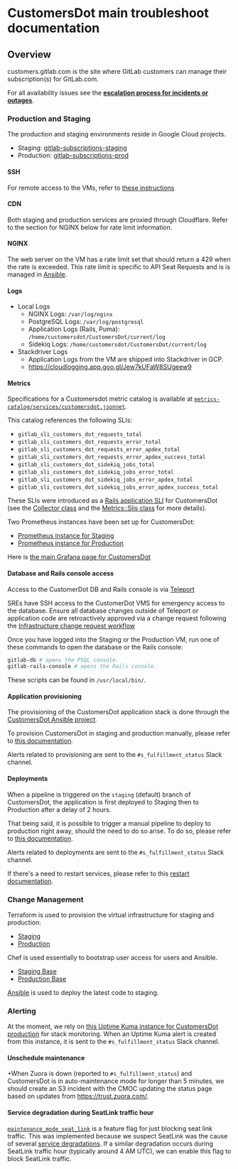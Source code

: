# CustomersDot main troubleshoot documentation

## Overview

customers.gitlab.com is the site where GitLab customers can manage
their subscription(s) for GitLab.com.

For all availability issues see the **[escalation process for incidents or outages](https://about.gitlab.com/handbook/engineering/development/fulfillment/#escalation-process-for-incidents-or-outages)**.

### Production and Staging

The production and staging environments reside in Google Cloud projects.

* Staging: [gitlab-subscriptions-staging](https://console.cloud.google.com/home/dashboard?project=gitlab-subscriptions-staging)
* Production:
  [gitlab-subscriptions-prod](https://console.cloud.google.com/home/dashboard?project=gitlab-subscriptions-prod)

#### SSH

For remote access to the VMs, refer to
[these instructions](https://gitlab.com/gitlab-org/customers-gitlab-com/-/blob/staging/doc/testing/staging.md#ssh-config)

#### CDN

Both staging and production services are proxied through Cloudflare. Refer to
the section for NGINX below for rate limit information.

#### NGINX

The web server on the VM has a rate limit set that should return a 429
when the rate is exceeded. This rate limit is specific to API Seat Requests
and is is managed in
[Ansible](https://gitlab.com/gitlab-org/customersdot-ansible).

#### Logs

* Local Logs
  * NGINX Logs: `/var/log/nginx`
  * PostgreSQL Logs: `/var/log/postgresql`
  * Application Logs (Rails, Puma): `/home/customersdot/CustomersDot/current/log`
  * Sidekiq Logs: `/home/customersdot/CustomersDot/current/log`
* Stackdriver Logs
  * Application Logs from the VM are shipped into Stackdriver in GCP.
  * <https://cloudlogging.app.goo.gl/Jew7kUFaW8SUgeew9>

#### Metrics

Specifications for a Customersdot metric catalog is available at [`metrics-catalog/services/customersdot.jsonnet`](../../metrics-catalog/services/customersdot.jsonnet).

This catalog references the following SLIs:

* `gitlab_sli_customers_dot_requests_total`
* `gitlab_sli_customers_dot_requests_error_total`
* `gitlab_sli_customers_dot_requests_error_apdex_total`
* `gitlab_sli_customers_dot_requests_error_apdex_success_total`
* `gitlab_sli_customers_dot_sidekiq_jobs_total`
* `gitlab_sli_customers_dot_sidekiq_jobs_error_total`
* `gitlab_sli_customers_dot_sidekiq_jobs_error_apdex_total`
* `gitlab_sli_customers_dot_sidekiq_jobs_error_apdex_success_total`

These SLIs were introduced as a [Rails application SLI](https://docs.gitlab.com/ee/development/application_slis/#gitlab-application-service-level-indicators-slis) for CustomersDot (see the [Collector class](https://gitlab.com/gitlab-org/customers-gitlab-com/-/blob/main/lib/metrics/collector.rb) and the [Metrics::Slis class](https://gitlab.com/gitlab-org/customers-gitlab-com/-/blob/main/lib/metrics/slis.rb) for more details).

Two Prometheus instances have been set up for CustomersDot:

* [Prometheus instance for Staging](https://prometheus-gke.stgsub.gitlab.net/graph)
* [Prometheus instance for Production](https://prometheus-gke.prdsub.gitlab.net/graph)

Here is [the main Grafana page for CustomersDot](https://dashboards.gitlab.net/d/customersdot-main/customersdot-overview?orgId=1)

#### Database and Rails console access

Access to the CustomerDot DB and Rails console is via [Teleport](https://gitlab.com/gitlab-org/customers-gitlab-com/-/blob/main/doc/setup/teleport.md)

SREs have SSH access to the CustomerDot VMS for emergency access to the database. Ensure all database changes outside of Teleport or application code are retroactively  approved via a change request following the [Infrastructure change request workflow](https://handbook.gitlab.com/handbook/engineering/infrastructure/change-management/#change-request-workflows) 

Once you have logged into the Staging or the Production VM, run one of these
commands to open the database or the Rails console:

```bash
gitlab-db # opens the PSQL console.
gitlab-rails-console # opens the Rails console.
```

These scripts can be found in `/usr/local/bin/`.

#### Application provisioning

The provisioning of the CustomersDot application stack is done through the
[CustomersDot Ansible project](https://gitlab.com/gitlab-com/gl-infra/customersdot-ansible).

To provision CustomersDot in staging and production manually, please refer to [this documentation](https://gitlab.com/gitlab-com/gl-infra/customersdot-ansible/-/blob/master/doc/readme.md#manual-provisioning).

Alerts related to provisioning are sent to the `#s_fulfillment_status` Slack channel.

#### Deployments

When a pipeline is triggered on the `staging` (default) branch of CustomersDot,
the application is first deployed to Staging then to Production after a delay of
2 hours.

That being said, it is possible to trigger a manual pipeline to deploy to
production right away, should the need to do so arise. To do so, please refer to
[this documentation](https://gitlab.com/gitlab-org/customersdot-ansible/-/blob/master/doc/readme.md#manual-deployment-to-production).

Alerts related to deployments are sent to the `#s_fulfillment_status` Slack channel.

If there's a need to restart services, please refer to this
[restart documentation](https://gitlab.com/gitlab-org/customers-gitlab-com#restart-some-services).

### Change Management

Terraform is used to provision the virtual infrastructure for staging and
production:

* [Staging](https://ops.gitlab.net/gitlab-com/gl-infra/config-mgmt/-/tree/master/environments/stgsub)
* [Production](https://ops.gitlab.net/gitlab-com/gl-infra/config-mgmt/-/tree/master/environments/prdsub)

Chef is used essentially to bootstrap user access for users and Ansible.

* [Staging Base](https://gitlab.com/gitlab-com/gl-infra/chef-repo/-/blob/master/roles/stgsub-base.json)
* [Production Base](https://gitlab.com/gitlab-com/gl-infra/chef-repo/-/blob/master/roles/prdsub-base.json)

[Ansible](https://gitlab.com/gitlab-org/customersdot-ansible) is used to deploy the latest code to staging.

### Alerting

At the moment, we rely on [this Uptime Kuma instance for CustomersDot production](https://customersdot.us.to/) for stack monitoring. When an Uptime Kuma alert is created from this instance, it is sent to the `#s_fulfillment_status` Slack channel.

#### Unschedule maintenance

+When Zuora is down (reported to `#s_fulfillment_status`) and CustomersDot is in auto-maintenance mode for longer than 5 minutes, we should create an S3 incident with the CMOC updating the status page based on updates from <https://trust.zuora.com/>.

#### Service degradation during SeatLink traffic hour

[`maintenance_mode_seat_link`](https://gitlab.com/gitlab-org/customers-gitlab-com/-/feature_flags/236/edit) is a feature flag for just blocking seat link traffic. This was implemented because we suspect SeatLink was the cause of several [service degradations](https://gitlab.com/gitlab-com/gl-infra/production/-/issues/8741). If a similar degradation occurs during SeatLink traffic hour (typically around 4 AM UTC), we can enable this flag to block SeatLink traffic.
